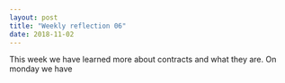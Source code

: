 ```yaml
---
layout: post
title: "Weekly reflection 06"
date: 2018-11-02
---
```


This week we have learned more about contracts and what they are. On monday we have 

